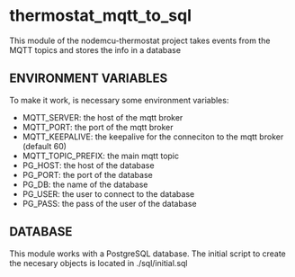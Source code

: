 # thermostat_mqtt_to_sql
This module of the nodemcu-thermostat project takes events from the MQTT topics and stores the info in a database

## ENVIRONMENT VARIABLES

To make it work, is necessary some environment variables:

- MQTT_SERVER: the host of the mqtt broker
- MQTT_PORT: the port of the mqtt broker
- MQTT_KEEPALIVE: the keepalive for the conneciton to the mqtt broker (default 60)
- MQTT_TOPIC_PREFIX: the main mqtt topic
- PG_HOST: the host of the database
- PG_PORT: the port of the database
- PG_DB: the name of the database
- PG_USER: the user to connect to the database
- PG_PASS: the pass of the user of the database

## DATABASE

This module works with a PostgreSQL database. The initial script to create the necesary objects is located in ./sql/initial.sql
